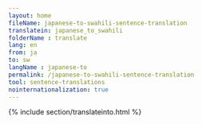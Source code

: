 ```yaml
---
layout: home
fileName: japanese-to-swahili-sentence-translation
translatein: japanese_to_swahili
folderName : translate
lang: en
from: ja
to: sw
langName : japanese-to
permalink: /japanese-to-swahili-sentence-translation
tool: sentence-translations
nointernationalization: true
---
```

{% include section/translateinto.html %}
